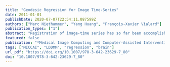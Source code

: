 ```yaml
---
title: "Geodesic Regression for Image Time-Series"
date: 2011-01-01
publishDate: 2020-07-07T22:54:11.087599Z
authors: ["Marc Niethammer", "Yang Huang", "François-Xavier Vialard"]
publication_types: ["1"]
abstract: "Registration of image-time series has so far been accomplished (i) by concatenating registrations between image pairs, (ii) by solving a joint estimation problem resulting in piecewise geodesic paths between image pairs, (iii) by kernel based local averaging or (iv) by augmenting the joint estimation with additional temporal irregularity penalties. Here, we propose a generative model extending least squares linear regression to the space of images by using a second-order dynamic formulation for image registration. Unlike previous approaches, the formulation allows for a compact representation of an approximation to the full spatio-temporal trajectory through its initial values. The method also opens up possibilities to design image-based approximation algorithms. The resulting optimization problem is solved using an adjoint method."
featured: false
publication: "*Medical Image Computing and Computer-Assisted Intervention - MICCAI 2011 - 14th International Conference, Toronto, Canada, September 18-22, 2011, Proceedings, Part II*"
tags: ["MICCAI", "LDDMM", "regression", "brain"]
url_pdf: "https://doi.org/10.1007/978-3-642-23629-7_80"
doi: "10.1007/978-3-642-23629-7_80"
---
```



